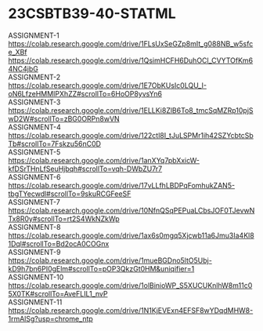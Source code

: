 # 23CSBTB39-40-STATML
ASSIGNMENT-1   
https://colab.research.google.com/drive/1FLsUxSeGZp8mIt_g088NB_w5sfce_XBf   
https://colab.research.google.com/drive/1QsimHCFH6DuhOCl_CVYTOfKm64NC4jbG  
ASSIGNMENT-2   
https://colab.research.google.com/drive/1E7ObKUsIc0LQU_I-oN6LfzeHMMIPXhZZ#scrollTo=6HoOP8yvsYn6   
ASSIGNMENT-3  
https://colab.research.google.com/drive/1ELLKi8ZlB6To8_tmcSqMZRp10pjSwD2W#scrollTo=zBG0ORPn8wVN  
ASSIGNMENT-4   
https://colab.research.google.com/drive/122ctl8I_tJuLSPMr1ih42SZYcbtcSbTb#scrollTo=7Fskzu56nC0D   
ASSIGNMENT-5   
https://colab.research.google.com/drive/1anXYq7pbXxicW-kfDSrTHnLfSeuHjbqh#scrollTo=vqh-DWbZU7r7   
ASSIGNMENT-6   
https://colab.research.google.com/drive/17vLLfhLBDPqFomhukZAN5-tbgTYecwdl#scrollTo=9skuRCGFeeSF        
ASSIGNMENT-7  
https://colab.research.google.com/drive/10NfnQSqPEPuaLCbsJOF0TJevwNTx8R0y#scrollTo=rt2S4WkNZkWp     
ASSIGNMENT-8    
https://colab.research.google.com/drive/1ax6s0mgq5Xjcwb11a6Jmu3Ia4Kl81Dql#scrollTo=Bd2ocA0COGnx  
ASSIGNMENT-9    
https://colab.research.google.com/drive/1mueBGDno5ltO5Ubj-kD9h7bn6PI0gElm#scrollTo=pOP3QkzGt0HM&uniqifier=1  
ASSIGNMENT-10   
https://colab.research.google.com/drive/1olBinioWP_S5XUCUKnlhW8m11c05X0TK#scrollTo=AveFLIL1_nvP  
ASSIGNMENT-11       
https://colab.research.google.com/drive/1N1KjEVExn4EFSF8wYDqdMHW8-1rmAlSg?usp=chrome_ntp  
